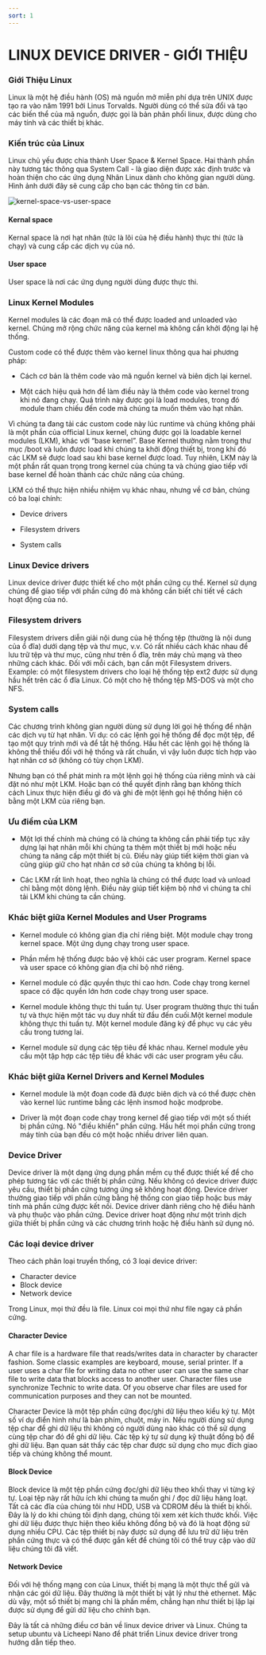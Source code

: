 ```yaml
---
sort: 1
---
```


# LINUX DEVICE DRIVER - GIỚI THIỆU

### Giới Thiệu Linux

Linux là một hệ điều hành (OS) mã nguồn mở miễn phí dựa trên UNIX được tạo ra vào năm 1991 bởi Linus Torvalds.
Người dùng có thể sửa đổi và tạo các biến thể của mã nguồn, được gọi là bản phân phối linux, được dùng cho máy tính
và các thiết bị khác.

### Kiến trúc của Linux

Linux chủ yếu được chia thành User Space & Kernel Space. Hai thành phần này tương tác thông qua System Call - là giao diện
được xác định trước và hoàn thiện cho các ứng dụng Nhân Linux dành cho không gian người dùng. Hình ảnh dưới đây sẽ cung cấp
cho bạn các thông tin cơ bản.

![kernel-space-vs-user-space](https://user-images.githubusercontent.com/86546911/188902721-686bd2f9-8055-42d3-86bf-a837a25fa670.png)

#### Kernal space

Kernal space là nơi hạt nhân (tức là lõi của hệ điều hành) thực thi (tức là chạy) và cung cấp các dịch vụ của nó.

#### User space

User space là nơi các ứng dụng người dùng được thực thi.

### Linux Kernel Modules

Kernel modules là các đoạn mã có thể được loaded and unloaded vào kernel. Chúng mở rộng chức năng của kernel mà không cần khởi động lại hệ thống.

Custom code có thể được thêm vào kernel linux thông qua hai phương pháp:

- Cách cơ bản là thêm code vào mã nguồn kernel và biên dịch lại kernel.

- Một cách hiệu quả hơn để làm điều này là thêm code vào kernel trong khi nó đang chạy. Quá trình này được gọi là load modules,
trong đó module tham chiếu đến code mà chúng ta muốn thêm vào hạt nhân.

Vì chúng ta đang tải các custom code này lúc runtime và chúng không phải là một phần của official Linux kernel, chúng được gọi là
loadable kernel modules (LKM), khác với “base kernel”. Base Kernel thường nằm trong thư mục /boot và luôn được load khi chúng ta 
khởi động thiết bị, trong khi đó các LKM sẽ được load sau khi base kernel được load. Tuy nhiên, LKM này là một phần rất quan trọng
trong kernel của chúng ta và chúng giao tiếp với base kernel để hoàn thành các chức năng của chúng.

LKM có thể thực hiện nhiều nhiệm vụ khác nhau, nhưng về cơ bản, chúng có ba loại chính:


- Device drivers

- Filesystem drivers

- System calls

### Linux Device drivers

Linux device driver được thiết kế cho một phần cứng cụ thể. Kernel sử dụng chúng để giao tiếp với phần cứng đó mà không
cần biết chi tiết về cách hoạt động của nó.

### Filesystem drivers

Filesystem drivers diễn giải nội dung của hệ thống tệp (thường là nội dung của ổ đĩa) dưới dạng tệp và thư mục, v.v.
Có rất nhiều cách khác nhau để lưu trữ tệp và thư mục, cũng như trên ổ đĩa, trên máy chủ mạng và theo những cách khác.
Đối với mỗi cách, bạn cần một Filesystem drivers. Example: có một filesystem drivers cho loại hệ thống tệp ext2 được sử 
dụng hầu hết trên các ổ đĩa Linux. Có một cho hệ thống tệp MS-DOS và một cho NFS.

### System calls

Các chương trình không gian người dùng sử dụng lời gọi hệ thống để nhận các dịch vụ từ hạt nhân. Ví dụ: có các lệnh gọi
hệ thống để đọc một tệp, để tạo một quy trình mới và để tắt hệ thống. Hầu hết các lệnh gọi hệ thống là không thể thiếu
đối với hệ thống và rất chuẩn, vì vậy luôn được tích hợp vào hạt nhân cơ sở (không có tùy chọn LKM).

Nhưng bạn có thể phát minh ra một lệnh gọi hệ thống của riêng mình và cài đặt nó như một LKM. Hoặc bạn có thể quyết định
rằng bạn không thích cách Linux thực hiện điều gì đó và ghi đè một lệnh gọi hệ thống hiện có bằng một LKM của riêng bạn.

### Ưu điểm của LKM

- Một lợi thế chính mà chúng có là chúng ta không cần phải tiếp tục xây dựng lại hạt nhân mỗi khi chúng ta thêm một 
thiết bị mới hoặc nếu chúng ta nâng cấp một thiết bị cũ. Điều này giúp tiết kiệm thời gian và cũng giúp giữ cho hạt 
nhân cơ sở của chúng ta không bị lỗi.

- Các LKM rất linh hoạt, theo nghĩa là chúng có thể được load và unload chỉ bằng một dòng lệnh. Điều này giúp tiết kiệm
bộ nhớ vì chúng ta chỉ tải LKM khi chúng ta cần chúng.

### Khác biệt giữa Kernel Modules and User Programs

- Kernel module có không gian địa chỉ riêng biệt. Một module chạy trong kernel space. Một ứng dụng chạy trong user space.
- Phần mềm hệ thống được bảo vệ khỏi các user program. Kernel space và user space có không gian địa chỉ bộ nhớ riêng.

- Kernel module có đặc quyền thực thi cao hơn. Code chạy trong kernel space có đặc quyền lớn hơn code chạy trong user space.

- Kernel module không thực thi tuần tự. User program thường thực thi tuần tự và thực hiện một tác vụ duy nhất từ đầu đến cuối.Một kernel module
không thực thi tuần tự. Một kernel module đăng ký để phục vụ các yêu cầu trong tương lai.

- Kernel module sử dụng các tệp tiêu đề khác nhau. Kernel module yêu cầu một tập hợp các tệp tiêu đề khác với các user program yêu cầu.

### Khác biệt giữa Kernel Drivers and Kernel Modules

- Kernel module là một đoạn code đã được biên dịch và có thể được chèn vào kernel lúc runtime bằng các lệnh insmod hoặc modprobe.

- Driver là một đoạn code chạy trong kernel để giao tiếp với một số thiết bị phần cứng. Nó "điều khiển" phần cứng. Hầu hết mọi phần cứng trong
máy tính của bạn đều có một hoặc nhiều driver liên quan.

### Device Driver

Device driver là một dạng ứng dụng phần mềm cụ thể được thiết kế để cho phép tương tác với các thiết bị phần cứng. Nếu không có device driver
được yêu cầu, thiết bị phần cứng tương ứng sẽ không hoạt động.
Device driver thường giao tiếp với phần cứng bằng hệ thống con giao tiếp hoặc bus máy tính mà phần cứng được kết nối. Device driver dành riêng
cho hệ điều hành và phụ thuộc vào phần cứng. Device driver hoạt động như một trình dịch giữa thiết bị phần cứng và các chương trình 
hoặc hệ điều hành sử dụng nó.

### Các loại device driver

Theo cách phân loại truyền thống, có 3 loại device driver:

- Character device
- Block device
- Network device

Trong Linux, mọi thứ đều là file. Linux coi mọi thứ như file ngay cả phần cứng.

#### Character Device

A char file is a hardware file that reads/writes data in character by character fashion. Some classic examples are keyboard, mouse, serial printer. If a user uses a char file for writing data no other user can use the same char file to write data that blocks access to another user. Character files use synchronize Technic to write data. Of you observe char files are used for communication purposes and they can not be mounted.

Character Device là một tệp phần cứng đọc/ghi dữ liệu theo kiểu ký tự. Một số ví dụ điển hình như là bàn phím, chuột, máy in.
Nếu người dùng sử dụng tệp char để ghi dữ liệu thì không có người dùng nào khác có thể sử dụng cùng tệp char đó để ghi dữ liệu.
Các tệp ký tự sử dụng kỹ thuật đồng bộ để ghi dữ liệu. Bạn quan sát thấy các tệp char được sử dụng cho mục đích giao
tiếp và chúng không thể mount.

#### Block Device

Block device là một tệp phần cứng đọc/ghi dữ liệu theo khối thay vì từng ký tự. Loại tệp này rất hữu ích khi chúng ta muốn ghi / đọc dữ liệu hàng loạt.
Tất cả các đĩa của chúng tôi như HDD, USB và CDROM đều là thiết bị khối. Đây là lý do khi chúng tôi định dạng, chúng tôi xem xét kích thước khối.
Việc ghi dữ liệu được thực hiện theo kiểu không đồng bộ và đó là hoạt động sử dụng nhiều CPU. Các tệp thiết bị này được sử dụng để lưu trữ dữ liệu trên phần cứng thực và có thể được gắn kết để chúng tôi có thể truy cập vào dữ liệu chúng tôi đã viết.

#### Network Device

Đối với hệ thống mạng con của Linux, thiết bị mạng là một thực thể gửi và nhận các gói dữ liệu. Đây thường là một thiết bị vật lý như thẻ ethernet.
Mặc dù vậy, một số thiết bị mạng chỉ là phần mềm, chẳng hạn như thiết bị lặp lại được sử dụng để gửi dữ liệu cho chính bạn.

Đây là tất cả những điều cơ bản về linux device driver và Linux. Chúng ta setup ubuntu và Licheepi Nano để phát triển Linux device driver trong hướng dẫn tiếp theo.





